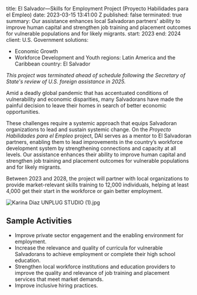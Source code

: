 
title: El Salvador—Skills for Employment Project (Proyecto Habilidades para el Empleo)
date: 2023-03-15 13:41:00 Z
published: false
terminated: true
summary: Our assistance enhances local Salvadoran partners' ability to improve human
  capital and strengthen job training and placement outcomes for vulnerable populations
  and for likely migrants.
start: 2023
end: 2024
client: U.S. Government
solutions:
- Economic Growth
- Workforce Development and Youth
regions: Latin America and the Caribbean
country: El Salvador


<aside><em>This project was terminated ahead of schedule following the Secretary of State's review of U.S. foreign assistance in 2025.</em></aside>

Amid a deadly global pandemic that has accentuated conditions of vulnerability and economic disparities, many Salvadorans have made the painful decision to leave their homes in search of better economic opportunities.

These challenges require a systemic approach that equips Salvadoran organizations to lead and sustain systemic change. On the *Proyecto Habilidades para el Empleo* project, DAI serves as a mentor to El Salvadoran partners, enabling them to lead improvements in the country’s workforce development system by strengthening connections and capacity at all levels. Our assistance enhances their ability to improve human capital and strengthen job training and placement outcomes for vulnerable populations and for likely migrants.

Between 2023 and 2028, the project will partner with local organizations to provide market-relevant skills training to 12,000 individuals, helping at least 4,000 get their start in the workforce or gain better employment.

![Karina Diaz UNPLUG STUDIO (1).jpg](/uploads/Karina%20Diaz%20UNPLUG%20STUDIO%20(1).jpg)

## Sample Activities

* Improve private sector engagement and the enabling environment for employment.
* Increase the relevance and quality of curricula for vulnerable Salvadorans to achieve employment or complete their high school education.
* Strengthen local workforce institutions and education providers to improve the quality and relevance of job training and placement services that meet market demands.
* Improve inclusive hiring practices.
